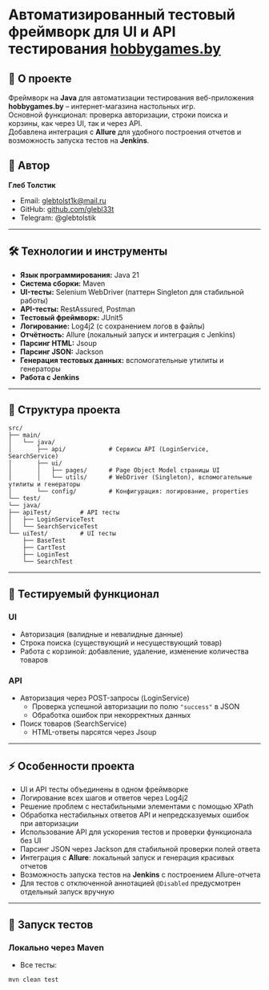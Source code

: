 # Автоматизированный тестовый фреймворк для UI и API тестирования [hobbygames.by](https://hobbygames.by/)

## 📌 О проекте

Фреймворк на **Java** для автоматизации тестирования веб-приложения **hobbygames.by** – интернет-магазина настольных игр.  
Основной функционал: проверка авторизации, строки поиска и корзины, как через UI, так и через API.  
Добавлена интеграция с **Allure** для удобного построения отчетов и возможность запуска тестов на **Jenkins**.

## 👤 Автор

**Глеб Толстик**

- Email: glebtolst1k@mail.ru
- GitHub: [github.com/glebl33t](https://github.com/glebl33t)
- Telegram: @glebtolstik

---

## 🛠️ Технологии и инструменты

- **Язык программирования:** Java 21
- **Система сборки:** Maven
- **UI-тесты:** Selenium WebDriver (паттерн Singleton для стабильной работы)
- **API-тесты:** RestAssured, Postman
- **Тестовый фреймворк:** JUnit5
- **Логирование:** Log4j2 (с сохранением логов в файлы)
- **Отчётность:** Allure (локальный запуск и интеграция с Jenkins)
- **Парсинг HTML:** Jsoup
- **Парсинг JSON:** Jackson
- **Генерация тестовых данных:** вспомогательные утилиты и генераторы
- **Работа с Jenkins** 

---

## 📂 Структура проекта
```
src/
├── main/
│   └── java/
│       ├── api/            # Сервисы API (LoginService, SearchService)
│       ├── ui/
│       │   ├── pages/      # Page Object Model страницы UI
│       │   └── utils/      # WebDriver (Singleton), вспомогательные утилиты и генераторы
│       └── config/         # Конфигурация: логирование, properties
└── test/
└── java/
├── apiTest/        # API тесты
│   ├── LoginServiceTest
│   └── SearchServiceTest
└── uiTest/         # UI тесты
    ├── BaseTest
    ├── CartTest
    ├── LoginTest
    └── SearchTest
```

---

## 📑 Тестируемый функционал

### UI

- Авторизация (валидные и невалидные данные)
- Строка поиска (существующий и несуществующий товар)
- Работа с корзиной: добавление, удаление, изменение количества товаров

### API

- Авторизация через POST-запросы (LoginService)
  - Проверка успешной авторизации по полю `"success"` в JSON
  - Обработка ошибок при некорректных данных
- Поиск товаров (SearchService)
  - HTML-ответы парсятся через Jsoup

---

## ⚡ Особенности проекта

- UI и API тесты объединены в одном фреймворке
- Логирование всех шагов и ответов через Log4j2
- Решение проблем с нестабильными элементами с помощью XPath
- Обработка нестабильных ответов API и непредсказуемых ошибок при авторизации
- Использование API для ускорения тестов и проверки функционала без UI
- Парсинг JSON через Jackson для стабильной проверки полей ответа
- Интеграция с **Allure**: локальный запуск и генерация красивых отчетов
- Возможность запуска тестов на **Jenkins** с построением Allure-отчета
- Для тестов с отключенной аннотацией `@Disabled` предусмотрен отдельный запуск вручную

---

## 🚀 Запуск тестов

### Локально через Maven

- Все тесты:
```bash
mvn clean test

